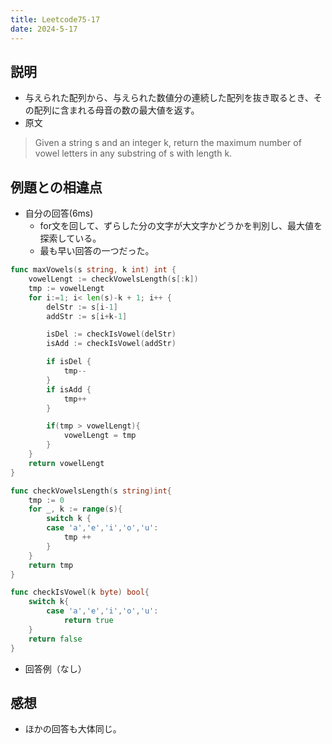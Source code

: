 ```yaml
---
title: Leetcode75-17
date: 2024-5-17
---
```

## 説明

+ 与えられた配列から、与えられた数値分の連続した配列を抜き取るとき、その配列に含まれる母音の数の最大値を返す。
+ 原文

>Given a string s and an integer k, return the maximum number of vowel letters in any substring of s with length k.

## 例題との相違点

+ 自分の回答(6ms)
  + for文を回して、ずらした分の文字が大文字かどうかを判別し、最大値を探索している。
  + 最も早い回答の一つだった。

```go
func maxVowels(s string, k int) int {
    vowelLengt := checkVowelsLength(s[:k])
    tmp := vowelLengt
    for i:=1; i< len(s)-k + 1; i++ {
        delStr := s[i-1]
        addStr := s[i+k-1]

        isDel := checkIsVowel(delStr)
        isAdd := checkIsVowel(addStr)

        if isDel {
            tmp--
        }
        if isAdd {
            tmp++
        }

        if(tmp > vowelLengt){
            vowelLengt = tmp
        }
    }
    return vowelLengt
}

func checkVowelsLength(s string)int{
    tmp := 0
    for _, k := range(s){
        switch k {
        case 'a','e','i','o','u':
            tmp ++
        }
    }
    return tmp
}

func checkIsVowel(k byte) bool{
    switch k{
        case 'a','e','i','o','u':
            return true
    }
    return false
}
```

+ 回答例（なし）


## 感想

+ ほかの回答も大体同じ。
